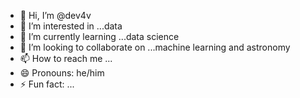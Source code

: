 - 👋 Hi, I’m @dev4v
- 👀 I’m interested in ...data
- 🌱 I’m currently learning ...data science
- 💞️ I’m looking to collaborate on ...machine learning and astronomy
- 📫 How to reach me ...
- 😄 Pronouns: he/him
- ⚡ Fun fact: ...

<!---
dev4v/dev4v is a ✨ special ✨ repository because its `README.md` (this file) appears on your GitHub profile.
You can click the Preview link to take a look at your changes.
--->
